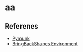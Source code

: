# aa

## Referenes

- [Pymunk](http://www.pymunk.org/en/latest/)
- [BringBackShapes Environment](https://github.com/arnavkj1995/BBS)
